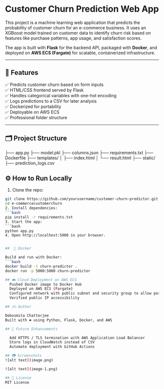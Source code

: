 # Customer Churn Prediction Web App

This project is a machine learning web application that predicts the probability of customer churn for an e-commerce business.
It uses an XGBoost model trained on customer data to identify churn risk based on features like purchase patterns, app usage, and satisfaction scores.

The app is built with **Flask** for the backend API, packaged with **Docker**, and deployed on **AWS ECS (Fargate)** for scalable, containerized infrastructure.

---

## 🚀 Features

✅ Predicts customer churn based on form inputs  
✅ HTML/CSS frontend served by Flask  
✅ Handles categorical variables with one-hot encoding  
✅ Logs predictions to a CSV for later analysis  
✅ Dockerized for portability  
✅ Deployable on AWS ECS  
✅ Professional folder structure

---

## 🗂️ Project Structure

├── app.py
├── model.pkl
├── columns.json
├── requirements.txt
├── Dockerfile
├── templates/
│ ├── index.html
│ └── result.html
├── static/
├── prediction_logs.csv

## ⚙️ How to Run Locally

1. Clone the repo:
```bash
git clone https://github.com/yourusername/customer-churn-predictor.git
cd e-commercecustomerchurn
2. Install dependencies:
```bash
pip install -r requirements.txt
3. Start the app:
```bash
python app.py
4. Open http://localhost:5000 in your browser.


##  🐳 Docker

Build and run with Docker:
```bash
docker build -t churn-predictor .
docker run -p 5000:5000 churn-predictor

## ☁️ Cloud Deployment on AWS ECS
  Pushed Docker image to Docker Hub
  Deployed on AWS ECS (Fargate)
  Configured network with public subnet and security group to allow port 5000
  Verified public IP accessibility

## ✍️ Author

Debosmita Chatterjee
Built with ❤️ using Python, Flask, Docker, and AWS

## 📌 Future Enhancements

  Add HTTPS / TLS termination with AWS Application Load Balancer
  Store logs in CloudWatch instead of CSV
  Automate deployment with GitHub Actions

## 📷 Screenshots
![alt text](image.png)

![alt text](image-1.png)

## 📄 License
MIT License
